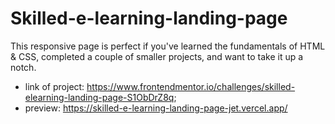 # Skilled-e-learning-landing-page
This responsive page is perfect if you've learned the fundamentals of HTML &amp; CSS, completed a couple of smaller projects, and want to take it up a notch.
* link of project: https://www.frontendmentor.io/challenges/skilled-elearning-landing-page-S1ObDrZ8q;
* preview: https://skilled-e-learning-landing-page-jet.vercel.app/
